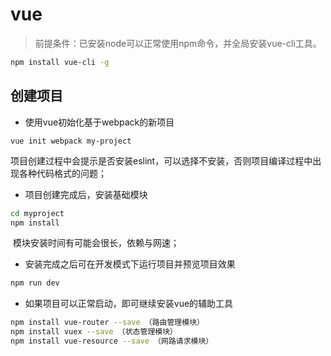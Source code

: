 # vue

> 前提条件：已安装node可以正常使用npm命令，并全局安装vue-cli工具。 

```bash
npm install vue-cli -g
```

## 创建项目 

- 使用vue初始化基于webpack的新项目 

```
vue init webpack my-project
```

​      项目创建过程中会提示是否安装eslint，可以选择不安装，否则项目编译过程中出现各种代码格式的问题； 

- 项目创建完成后，安装基础模块 

```bash
cd myproject
npm install
```

​      模块安装时间有可能会很长，依赖与网速； 

- 安装完成之后可在开发模式下运行项目并预览项目效果 

```bash
npm run dev
```

- 如果项目可以正常启动，即可继续安装vue的辅助工具 

```bash
npm install vue-router --save （路由管理模块）
npm install vuex --save （状态管理模块）
npm install vue-resource --save （网路请求模块）
```